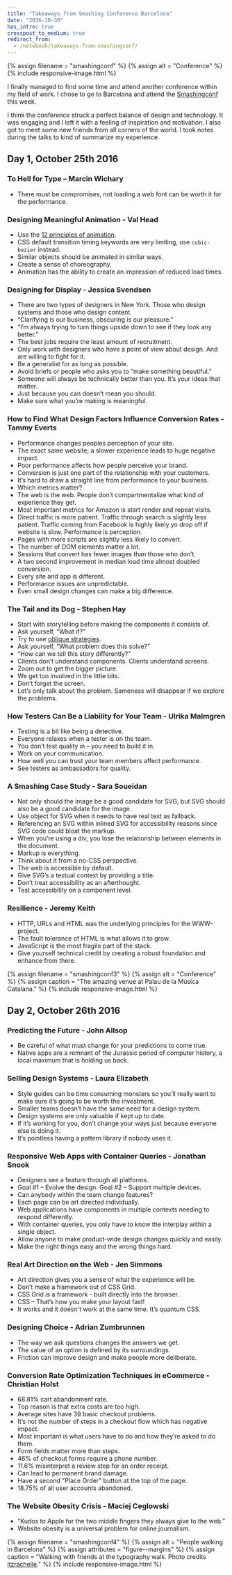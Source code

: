 ```yaml
---
title: "Takeaways from Smashing Conference Barcelona"
date: "2016-10-30"
has_intro: true
crosspost_to_medium: true
redirect_from:
  - /notebook/takeaways-from-smashingconf/
---
```


{% assign filename = "smashingconf" %}
{% assign alt = "Conference" %}
{% include responsive-image.html %}

I finally managed to find some time and attend another conference within my field of work. I chose to go to Barcelona and attend the [Smashingconf] this week.

I think the conference struck a perfect balance of design and technology. It was engaging and I left it with a feeling of inspiration and motivation. I also got to meet some new friends from all corners of the world. I took notes during the talks to kind of summarize my experience.

## Day 1, October 25th 2016

### To Hell for Type – Marcin Wichary

- There must be compromises, not loading a web font can be worth it for the performance.

### Designing Meaningful Animation - Val Head

- Use the [12 principles of animation].
- CSS default transition timing keywords are very limiting, use `cubic-bezier` instead.
- Similar objects should be animated in similar ways.
- Create a sense of choreography.
- Animation has the ability to create an impression of reduced load times.

### Designing for Display - Jessica Svendsen

- There are two types of designers in New York. Those who design systems and those who design content.
- “Clarifying is our business, obscuring is our pleasure.”
- “I’m always trying to turn things upside down to see if they look any better.”
- The best jobs require the least amount of recruitment.
- Only work with designers who have a point of view about design. And are willing to fight for it.
- Be a generalist for as long as possible.
- Avoid briefs or people who asks you to “make something beautiful.”
- Someone will always be technically better than you. It’s your ideas that matter.
- Just because you can doesn’t mean you should.
- Make sure what you’re making is meaningful.


### How to Find What Design Factors Influence Conversion Rates - Tammy Everts

- Performance changes peoples perception of your site.
- The exact same website; a slower experience leads to huge negative impact.
- Poor performance affects how people perceive your brand.
- Conversion is just one part of the relationship with your customers.
- It’s hard to draw a straight line from performance to your business.
- Which metrics matter?
- The web is the web. People don’t compartmentalize what kind of experience they get.
- Most important metrics for Amazon is start render and repeat visits.
- Direct traffic is more patient. Traffic through search is slightly less patient. Traffic coming from Facebook is highly likely yo drop off if website is slow. Performance is perception.
- Pages with more scripts are slightly less likely to convert.
- The number of DOM elements matter a lot.
- Sessions that convert has fewer images than those who don’t.
- A two second improvement in median load time almost doubled conversion.
- Every site and app is different.
- Performance issues are unpredictable.
- Even small design changes can make a big difference.


### The Tail and its Dog - Stephen Hay

- Start with storytelling before making the components it consists of.
- Ask yourself, “What if?”
- Try to use [oblique strategies].
- Ask yourself, “What problem does this solve?”
- “How can we tell this story differently?”
- Clients don’t understand components. Clients understand screens.
- Zoom out to get the bigger picture.
- We get too involved in the little bits.
- Don’t forget the screen.
- Let’s only talk about the problem. Sameness will disappear if we explore the problems.


### How Testers Can Be a Liability for Your Team - Ulrika Malmgren

- Testing is a bit like being a detective.
- Everyone relaxes when a tester is on the team.
- You don’t test quality in – you need to build it in.
- Work on your communication.
- How well you can trust your team members affect performance.
- See testers as ambassadors for quality.


### A Smashing Case Study - Sara Soueidan

- Not only should the image be a good candidate for SVG, but SVG should also be a good candidate for the image.
- Use object for SVG when it needs to have real text as fallback.
- Referencing an SVG within inlined SVG for accessibility reasons since SVG code could bloat the markup.
- When you’re using a div, you lose the relationship between elements in the document.
- Markup is everything.
- Think about it from a no-CSS perspective.
- The web is accessible by default.
- Give SVG’s a textual context by providing a title.
- Don’t treat accessibility as an afterthought.
- Test accessibility on a component level.


### Resilience - Jeremy Keith

- HTTP, URLs and HTML was the underlying principles for the WWW-project.
- The fault tolerance of HTML is what allows it to grow.
- JavaScript is the most fragile part of the stack.
- Give yourself technical credit by creating a robust foundation and enhance from there.

{% assign filename = "smashingconf3" %}
{% assign alt = "Conference" %}
{% assign caption = "The amazing venue at Palau de la Música Catalana." %}
{% include responsive-image.html %}


## Day 2, October 26th 2016

### Predicting the Future - John Allsop

- Be careful of what must change for your predictions to come true.
- Native apps are a remnant of the Jurassic period of computer history, a local maximum that is holding us back.


### Selling Design Systems - Laura Elizabeth

- Style guides can be time consuming monsters so you’ll really want to make sure it’s going to be worth the investment.
- Smaller teams doesn’t have the same need for a design system.
- Design systems are only valuable if kept up to date.
- If it’s working for you, don’t change your ways just because everyone else is doing it.
- It’s pointless having a pattern library if nobody uses it.


### Responsive Web Apps with Container Queries - Jonathan Snook

- Designers see a feature through all platforms.
- Goal #1 – Evolve the design. Goal #2 – Support multiple devices.
- Can anybody within the team change features?
- Each page can be art directed individually.
- Web applications have components in multiple contexts needing to respond differently.
- With container queries, you only have to know the interplay within a single object.
- Allow anyone to make product-wide design changes quickly and easily.
- Make the right things easy and the wrong things hard.


### Real Art Direction on the Web - Jen Simmons

- Art direction gives you a sense of what the experience will be.
- Don’t make a framework out of CSS Grid.
- CSS Grid _is_ a framework - built directly into the browser.
- CSS – That’s how you make your layout fast!
- It works and it doesn't work at the same time. It’s quantum CSS.


### Designing Choice - Adrian Zumbrunnen

- The way we ask questions changes the answers we get.
- The value of an option is defined by its surroundings.
- Friction can improve design and make people more deliberate.


### Conversion Rate Optimization Techniques in eCommerce - Christian Holst

- 68.81% cart abandonment rate.
- Top reason is that extra costs are too high.
- Average sites have 39 basic checkout problems.
- It’s not the number of steps in a checkout flow which has negative impact.
- Most important is what users have to do and how they’re asked to do them.
- Form fields matter more than steps.
- 46% of checkout forms require a phone number.
- 11.6% misinterpret a review step for an order receipt.
- Can lead to permanent brand damage.
- Have a second "Place Order" button at the top of the page.
- 18.75% of all user accounts abandoned.


### The Website Obesity Crisis - Maciej Ceglowski

- “Kudos to Apple for the two middle fingers they always give to the web.”
- Website obesity is a universal problem for online journalism.

{% assign filename = "smashingconf4" %}
{% assign alt = "People walking in Barcelona" %}
{% assign attributes = "figure--margins" %}
{% assign caption = "Walking with friends at the typography walk. Photo credits <a href='https://www.instagram.com/itzrachelle/'>itzrachelle</a>." %}
{% include responsive-image.html %}

[Smashingconf]: https://smashingconf.com/barcelona-2016/
[12 principles of animation]: http://the12principles.tumblr.com/
[oblique strategies]: https://en.wikipedia.org/wiki/Oblique_Strategies
